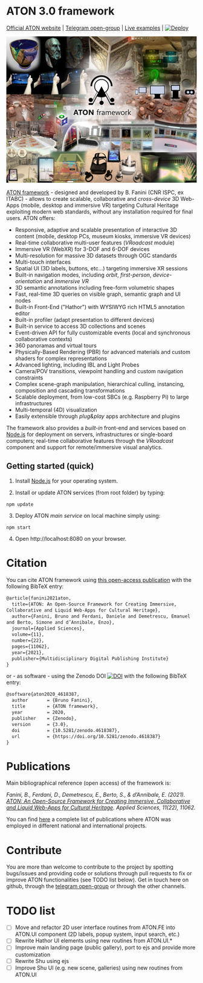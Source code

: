 # ATON 3.0 framework

[Official ATON website](http://osiris.itabc.cnr.it/aton/) | 
[Telegram open-group](https://t.me/ATON_Framework) | 
[Live examples](https://aton.ispc.cnr.it/examples/) | 
[![Deploy](https://www.herokucdn.com/deploy/button.svg)](https://heroku.com/deploy?template=https://github.com/phoenixbf/aton)

![Header](./public/res/aton-header.jpg)

[ATON framework](http://osiris.itabc.cnr.it/aton/) - designed and developed by B. Fanini (CNR ISPC, ex ITABC) - allows to create scalable, collaborative and *cross-device* 3D Web-Apps (mobile, desktop and immersive VR) targeting Cultural Heritage exploiting modern web standards, without any installation required for final users. ATON offers:
* Responsive, adaptive and scalable presentation of interactive 3D content (mobile, desktop PCs, museum kiosks, immersive VR devices)
* Real-time collaborative multi-user features (*VRoadcast* module)
* Immersive VR (WebXR) for 3-DOF and 6-DOF devices
* Multi-resolution for massive 3D datasets through OGC standards
* Multi-touch interfaces
* Spatial UI (3D labels, buttons, etc...) targeting immersive XR sessions
* Built-in navigation modes, including *orbit*, *first-person*, *device-orientation* and *immersive VR*
* 3D semantic annotations including free-form volumetric shapes
* Fast, real-time 3D queries on visible graph, semantic graph and UI nodes
* Built-in Front-End ("Hathor") with WYSIWYG rich HTML5 annotation editor
* Built-in profiler (adapt presentation to different devices)
* Built-in service to access 3D collections and scenes
* Event-driven API for fully customizable events (local and synchronous collaborative contexts)
* 360 panoramas and virtual tours
* Physically-Based Rendering (PBR) for advanced materials and custom shaders for complex representations
* Advanced lighting, including IBL and Light Probes
* Camera/POV transitions, viewpoint handling and custom navigation constraints
* Complex scene-graph manipulation, hierarchical culling, instancing, composition and cascading transformations
* Scalable deployment, from low-cost SBCs (e.g. Raspberry Pi) to large infrastructures
* Multi-temporal (4D) visualization
* Easily extensible through *plug&play* apps architecture and plugins

The framework also provides a *built-in* front-end and services based on [Node.js](https://nodejs.org/) for deployment on servers, infrastructures or single-board computers; real-time collaborative features through the *VRoadcast* component and support for remote/immersive visual analytics.

## Getting started (quick)
1) Install [Node.js](https://nodejs.org/) for your operating system.

2) Install or update ATON services (from root folder) by typing:
```
npm update
```

3) Deploy ATON *main service* on local machine simply using:
```
npm start
```

4) Open http://localhost:8080 on your browser.

# Citation
You can cite ATON framework using [this open-access publication](https://www.mdpi.com/2076-3417/11/22/11062) with the following BibTeX entry:
```
@article{fanini2021aton,
  title={ATON: An Open-Source Framework for Creating Immersive, Collaborative and Liquid Web-Apps for Cultural Heritage},
  author={Fanini, Bruno and Ferdani, Daniele and Demetrescu, Emanuel and Berto, Simone and d’Annibale, Enzo},
  journal={Applied Sciences},
  volume={11},
  number={22},
  pages={11062},
  year={2021},
  publisher={Multidisciplinary Digital Publishing Institute}
}
```

or - as software - using the Zenodo DOI [![DOI](https://zenodo.org/badge/DOI/10.5281/zenodo.4618387.svg)](https://doi.org/10.5281/zenodo.4618387) with the following BibTeX entry:
```
@software{aton2020_4618387,
  author       = {Bruno Fanini},
  title        = {ATON framework},
  year         = 2020,
  publisher    = {Zenodo},
  version      = {3.0},
  doi          = {10.5281/zenodo.4618387},
  url          = {https://doi.org/10.5281/zenodo.4618387}
}
```

# Publications
Main bibliographical reference (open access) of the framework is:

*Fanini, B., Ferdani, D., Demetrescu, E., Berto, S., & d’Annibale, E. (2021). [ATON: An Open-Source Framework for Creating Immersive, Collaborative and Liquid Web-Apps for Cultural Heritage](https://www.mdpi.com/2076-3417/11/22/11062). Applied Sciences, 11(22), 11062.*

You can find [here](http://osiris.itabc.cnr.it/aton/index.php/publications/) a complete list of publications where ATON was employed in different national and international projects.

# Contribute
You are more than welcome to contribute to the project by spotting bugs/issues and providing code or solutions through pull requests to fix or improve ATON functionalities (see TODO list below). Get in touch here on github, through the [telegram open-group](https://t.me/ATON_Framework) or through the other channels.

# TODO list

- [ ] Move and refactor 2D user interface routines from ATON.FE into ATON.UI component (2D labels, popup system, input search, etc.)
- [ ] Rewrite Hathor UI elements using new routines from ATON.UI.*
- [ ] Improve main landing page (public gallery), port to ejs and provide more customization
- [ ] Rewrite Shu using ejs
- [ ] Improve Shu UI (e.g. new scene, galleries) using new routines from ATON.UI